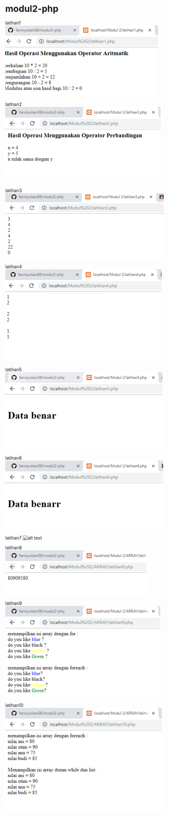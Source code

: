 # modul2-php
latihan1
![alt text](https://github.com/fanniyuliani08/modul2-php/blob/master/latihan1.PNG)

latihan2
![alt text](https://github.com/fanniyuliani08/modul2-php/blob/master/latihan2.PNG)

latihan3
![alt text](https://github.com/fanniyuliani08/modul2-php/blob/master/latihan%203.PNG)

latihan4
![alt text](https://github.com/fanniyuliani08/modul2-php/blob/master/latihan4.PNG)

latihan5
![alt text](https://github.com/fanniyuliani08/modul2-php/blob/master/latihan5.PNG)

latihan6
![alt text](https://github.com/fanniyuliani08/modul2-php/blob/master/latihan6.PNG)

latihan7
![alt text](https://github.com/fanniyuliani08/modul2-php/blob/master/latihan7.PNG)

latihan8
![alt text](https://github.com/fanniyuliani08/modul2-php/blob/master/latihan8.PNG)

latihan9
![alt text](https://github.com/fanniyuliani08/modul2-php/blob/master/latihan9.PNG)

latihan10
![alt text](https://github.com/fanniyuliani08/modul2-php/blob/master/latihan10.PNG)
